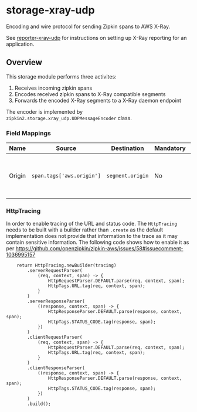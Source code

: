 # storage-xray-udp

Encoding and wire protocol for sending Zipkin spans to AWS X-Ray.

See [reporter-xray-udp](../reporter-xray-udp) for instructions on setting up
X-Ray reporting for an application.

## Overview
This storage module performs three activites:
 1. Receives incoming zipkin spans
 2. Encodes received zipkin spans to X-Ray compatible segments
 3. Forwards the encoded X-Ray segments to a X-Ray daemon endpoint

The encoder is implemented by `zipkin2.storage.xray_udp.UDPMessageEncoder` class.

### Field Mappings

| Name | Source | Destination | Mandatory | Transformation | Reference |
|------|--------|-------------|-----------|----------------|-----------|
| Origin | `span.tags['aws.origin']` | `segment.origin` | No | Simple value mapped | [**Segment fields**](https://docs.aws.amazon.com/xray/latest/devguide/xray-api-segmentdocuments.html#api-segmentdocuments-fields) > **Optional Segment Fields** > `origin` |

### HttpTracing

In order to enable tracing of the URL and status code.  The `HttpTracing` needs to be built with a builder rather than `.create` as the default implementation does not provide that information to the trace as it may contain sensitive information.  The following code shows how to enable it as per https://github.com/openzipkin/zipkin-aws/issues/58#issuecomment-1036995157

        return HttpTracing.newBuilder(tracing)
            .serverRequestParser(
                (req, context, span) -> {
                    HttpRequestParser.DEFAULT.parse(req, context, span);
                    HttpTags.URL.tag(req, context, span);
                }
            )
            .serverResponseParser(
                ((response, context, span) -> {
                    HttpResponseParser.DEFAULT.parse(response, context, span);
                    HttpTags.STATUS_CODE.tag(response, span);
                })
            )
            .clientRequestParser(
                (req, context, span) -> {
                    HttpRequestParser.DEFAULT.parse(req, context, span);
                    HttpTags.URL.tag(req, context, span);
                }
            )
            .clientResponseParser(
                ((response, context, span) -> {
                    HttpResponseParser.DEFAULT.parse(response, context, span);
                    HttpTags.STATUS_CODE.tag(response, span);
                })
            )
            .build();
